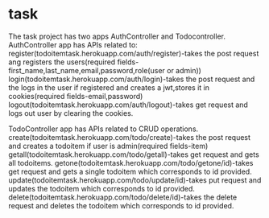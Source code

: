 # task
The task project has two apps AuthController and Todocontroller.
AuthController app  has APIs related to:
register(todoitemtask.herokuapp.com/auth/register)-takes the post request ang registers the users(required fields-first_name,last_name,email,password,role(user or admin))
login(todoitemtask.herokuapp.com/auth/login)-takes the post request and the logs in the user if registered and creates a jwt,stores it in cookies(required fields-email,password)
logout(todoitemtask.herokuapp.com/auth/logout)-takes get request and logs out user by clearing the cookies.

TodoController app has APIs related to CRUD operations.
create(todoitemtask.herokuapp.com/todo/create)-takes the post request and creates a todoitem if user is admin(required fields-item)
getall(todoitemtask.herokuapp.com/todo/getall)-takes get request and gets all todoitems.
getone(todoitemtask.herokuapp.com/todo/getone/id)-takes get request and gets a single todoitem which corresponds to id provided.
update(todoitemtask.herokuapp.com/todo/update/id)-takes put request and updates the todoitem which corresponds to id provided.
delete(todoitemtask.herokuapp.com/todo/delete/id)-takes the delete request and deletes the todoitem which corresponds to id provided.

